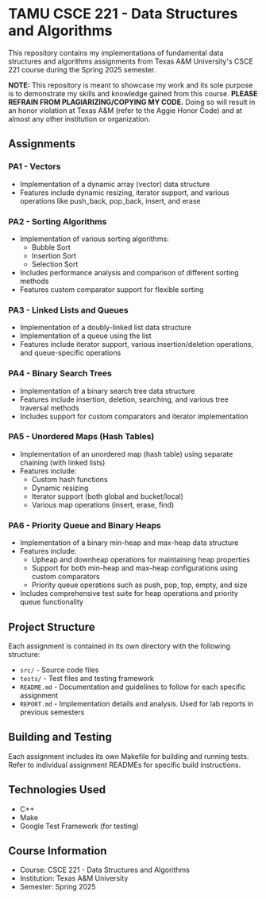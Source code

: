 # TAMU CSCE 221 - Data Structures and Algorithms

This repository contains my implementations of fundamental data structures and algorithms assignments from Texas A&M University's CSCE 221 course during the Spring 2025 semester.

**NOTE:** This repository is meant to showcase my work and its sole purpose is to demonstrate my skills and knowledge gained from this course. **PLEASE REFRAIN FROM PLAGIARIZING/COPYING MY CODE.** Doing so will result in an honor violation at Texas A&M (refer to the Aggie Honor Code) and at almost any other institution or organization.

## Assignments

### PA1 - Vectors
- Implementation of a dynamic array (vector) data structure
- Features include dynamic resizing, iterator support, and various operations like push_back, pop_back, insert, and erase

### PA2 - Sorting Algorithms
- Implementation of various sorting algorithms:
  - Bubble Sort
  - Insertion Sort
  - Selection Sort
- Includes performance analysis and comparison of different sorting methods
- Features custom comparator support for flexible sorting

### PA3 - Linked Lists and Queues
- Implementation of a doubly-linked list data structure
- Implementation of a queue using the list
- Features include iterator support, various insertion/deletion operations, and queue-specific operations

### PA4 - Binary Search Trees
- Implementation of a binary search tree data structure
- Features include insertion, deletion, searching, and various tree traversal methods
- Includes support for custom comparators and iterator implementation

### PA5 - Unordered Maps (Hash Tables)
- Implementation of an unordered map (hash table) using separate chaining (with linked lists)
- Features include:
  - Custom hash functions
  - Dynamic resizing
  - Iterator support (both global and bucket/local)
  - Various map operations (insert, erase, find)

### PA6 - Priority Queue and Binary Heaps
- Implementation of a binary min-heap and max-heap data structure
- Features include:
  - Upheap and downheap operations for maintaining heap properties
  - Support for both min-heap and max-heap configurations using custom comparators
  - Priority queue operations such as push, pop, top, empty, and size
- Includes comprehensive test suite for heap operations and priority queue functionality

## Project Structure
Each assignment is contained in its own directory with the following structure:
- `src/` - Source code files
- `tests/` - Test files and testing framework
- `README.md` - Documentation and guidelines to follow for each specific assignment
- `REPORT.md` - Implementation details and analysis. Used for lab reports in previous semesters

## Building and Testing
Each assignment includes its own Makefile for building and running tests. Refer to individual assignment READMEs for specific build instructions.

## Technologies Used
- C++
- Make
- Google Test Framework (for testing)

## Course Information
- Course: CSCE 221 - Data Structures and Algorithms
- Institution: Texas A&M University
- Semester: Spring 2025
